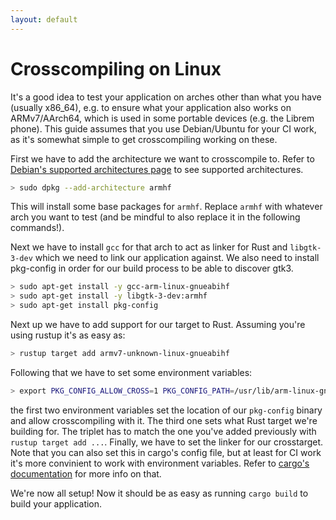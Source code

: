 ```yaml
---
layout: default
---
```


# Crosscompiling on Linux

It's a good idea to test your application on arches other than what you have (usually x86_64), e.g. to ensure what your application also works on ARMv7/AArch64, which is used in some portable devices (e.g. the Librem phone).
This guide assumes that you use Debian/Ubuntu for your CI work, as it's somewhat simple to get crosscompiling working on these.

First we have to add the architecture we want to crosscompile to. Refer to [Debian's supported architectures page](https://wiki.debian.org/SupportedArchitectures) to see supported architectures.

~~~bash
> sudo dpkg --add-architecture armhf
~~~

This will install some base packages for `armhf`. Replace `armhf` with whatever arch you want to test (and be mindful to also replace it in the following commands!).

Next we have to install `gcc` for that arch to act as linker for Rust and `libgtk-3-dev` which we need to link our application against. We also need to install pkg-config in order for our build process to be able to discover gtk3.

~~~bash
> sudo apt-get install -y gcc-arm-linux-gnueabihf
> sudo apt-get install -y libgtk-3-dev:armhf
> sudo apt-get install pkg-config
~~~

Next up we have to add support for our target to Rust. Assuming you're using rustup it's as easy as:

~~~bash
> rustup target add armv7-unknown-linux-gnueabihf
~~~

Following that we have to set some environment variables:

~~~bash
> export PKG_CONFIG_ALLOW_CROSS=1 PKG_CONFIG_PATH=/usr/lib/arm-linux-gnueabihf/pkgconfig/ CARGO_BUILD_TARGET=armv7-unkown-linux-gnueabihf CARGO_TARGET_ARMV7_UNKOWN_LINUX_GNUEABIHF_LINKER=arm-linux-gnueabihf-gcc
~~~

the first two environment variables set the location of our `pkg-config` binary and allow crosscompiling with it. The third one sets what Rust target we're building for. The triplet has to match the one you've added previously with `rustup target add ...`. Finally, we have to set the linker for our crosstarget. Note that you can also set this in cargo's config file, but at least for CI work it's more convinient to work with environment variables. Refer to [cargo's documentation](https://doc.rust-lang.org/cargo/reference/config.html) for more info on that.

We're now all setup! Now it should be as easy as running `cargo build` to build your application.
